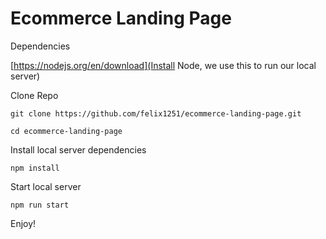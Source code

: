 # Ecommerce Landing Page

Dependencies

[https://nodejs.org/en/download](Install Node, we use this to run our local server)

Clone Repo

```
git clone https://github.com/felix1251/ecommerce-landing-page.git
```

```
cd ecommerce-landing-page
```

Install local server dependencies

```
npm install
```

Start local server

```
npm run start
```

Enjoy!
